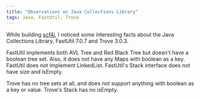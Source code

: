 ```yaml
---
title: "Observations on Java Collections Library"
tags: Java, FastUtil, Trove
---
```

While building [scf4j](https://github.com/leeyikjiun/scf4j), I noticed some interesting facts about the Java Collections Library, FastUtil 7.0.7 and Trove 3.0.3.

FastUtil implements both AVL Tree and Red Black Tree but doesn't have a boolean tree set. Also, it does not have any Maps with boolean as a key.
FastUtil does not implement LinkedList.
FastUtil's Stack interface does not have size and isEmpty.

Trove has no tree sets at all, and does not support anything with boolean as a key or value.
Trove's Stack has no isEmpty.

